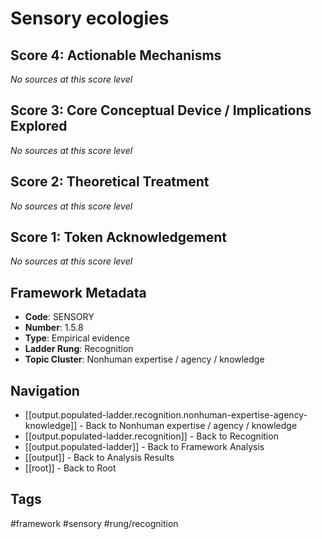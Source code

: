 # Sensory ecologies

## Score 4: Actionable Mechanisms

*No sources at this score level*

## Score 3: Core Conceptual Device / Implications Explored

*No sources at this score level*

## Score 2: Theoretical Treatment

*No sources at this score level*

## Score 1: Token Acknowledgement

*No sources at this score level*

## Framework Metadata

- **Code**: SENSORY
- **Number**: 1.5.8
- **Type**: Empirical evidence
- **Ladder Rung**: Recognition
- **Topic Cluster**: Nonhuman expertise / agency / knowledge

## Navigation

- [[output.populated-ladder.recognition.nonhuman-expertise-agency-knowledge]] - Back to Nonhuman expertise / agency / knowledge
- [[output.populated-ladder.recognition]] - Back to Recognition
- [[output.populated-ladder]] - Back to Framework Analysis
- [[output]] - Back to Analysis Results
- [[root]] - Back to Root

## Tags

#framework #sensory #rung/recognition
